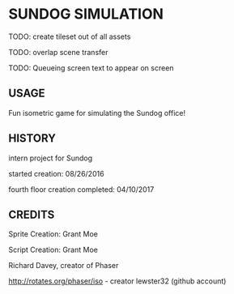 # SUNDOG SIMULATION

TODO: create tileset out of all assets 

TODO: overlap scene transfer

TODO: Queueing screen text to appear on screen


## USAGE

Fun isometric game for simulating the Sundog office!

## HISTORY

intern project for Sundog

started creation:                   08/26/2016

fourth floor creation completed:     04/10/2017


## CREDITS

Sprite Creation: Grant Moe

Script Creation: Grant Moe


Richard Davey, creator of Phaser

http://rotates.org/phaser/iso - creator lewster32 (github account)
